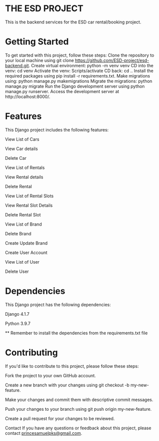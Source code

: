 # THE ESD PROJECT
This is the backend services for the ESD car rental/booking project.

# Getting Started
To get started with this project, follow these steps:
Clone the repository to your local machine using git clone https://github.com/ESD-project/esd-backend.git.
Create virtual environment: python -m venv venv
CD into the venv: cd venv
Activate the venv: Scripts/activate
CD back: cd ..
Install the required packages using pip install -r requirements.txt.
Make migrations using: python manage.py makemigrations
Migrate the migrations: python manage.py migrate
Run the Django development server using python manage.py runserver.
Access the development server at http://localhost:8000/.

# Features
This Django project includes the following features:

View List of Cars

View Car details

Delete Car

View List of Rentals

View Rental details

Delete Rental

View List of Rental Slots

View Rental Slot Details

Delete Rental Slot

View List of Brand

Delete Brand

Create Update Brand

Create User Account

View List of User

Delete User



# Dependencies
This Django project has the following dependencies:

Django 4.1.7

Python 3.9.7

** Remember to install the dependencies from the requirements.txt file

# Contributing
If you'd like to contribute to this project, please follow these steps:

Fork the project to your own GitHub account.

Create a new branch with your changes using git checkout -b my-new-feature.

Make your changes and commit them with descriptive commit messages.

Push your changes to your branch using git push origin my-new-feature.

Create a pull request for your changes to be reviewed.


Contact
If you have any questions or feedback about this project, please contact princesamuelpks@gmail.com.
